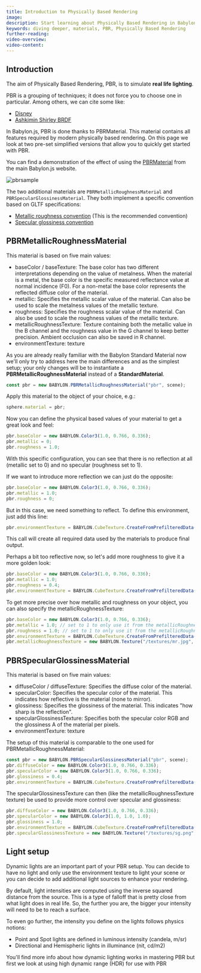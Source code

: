 ```yaml
---
title: Introduction to Physically Based Rendering
image:
description: Start learning about Physically Based Rendering in Babylon.js.
keywords: diving deeper, materials, PBR, Physically Based Rendering
further-reading:
video-overview:
video-content:
---
```


## Introduction

The aim of Physically Based Rendering, PBR, is to simulate **real life lighting**.

PBR is a grouping of techniques; it does not force you to choose one in particular. Among others, we can cite some like:

- [Disney](http://blog.selfshadow.com/publications/s2012-shading-course/burley/s2012_pbs_disney_brdf_slides_v2.pdf)
- [Ashkimin Shirley BRDF](http://citeseerx.ist.psu.edu/viewdoc/download?doi=10.1.1.18.4558&rep=rep1&type=pdf)

In Babylon.js, PBR is done thanks to PBRMaterial. This material contains all features required by modern physically based rendering. On this page we look at two pre-set simplified versions that allow you to quickly get started with PBR.

You can find a demonstration of the effect of using the [PBRMaterial](https://www.babylonjs.com/Demos/PBRGlossy/) from the main Babylon.js website.

![pbrsample](/img/pbr.jpg)

The two additional materials are `PBRMetallicRoughnessMaterial` and `PBRSpecularGlossinessMaterial`. They both implement a specific convention based on GLTF specifications:

- [Metallic roughness convention](https://github.com/KhronosGroup/glTF/blob/master/specification/2.0/README.md#metallic-roughness-material) (This is the recommended convention)
- [Specular glossiness convention](https://github.com/KhronosGroup/glTF/blob/master/extensions/2.0/Khronos/KHR_materials_pbrSpecularGlossiness/README.md)

## PBRMetallicRoughnessMaterial

This material is based on five main values:

- baseColor / baseTexture: The base color has two different interpretations depending on the value of metalness. When the material is a metal, the base color is the specific measured reflectance value at normal incidence (F0). For a non-metal the base color represents the reflected diffuse color of the material.
- metallic: Specifies the metallic scalar value of the material. Can also be used to scale the metalness values of the metallic texture.
- roughness: Specifies the roughness scalar value of the material. Can also be used to scale the roughness values of the metallic texture.
- metallicRoughnessTexture: Texture containing both the metallic value in the B channel and the roughness value in the G channel to keep better precision. Ambient occlusion can also be saved in R channel.
- environmentTexture: texture

As you are already really familiar with the Babylon Standard Material now we'll only try to address here the main differences and as the simplest setup; your only changes will be to instantiate a **PBRMetallicRoughnessMaterial** instead of a **StandardMaterial**.

```javascript
const pbr = new BABYLON.PBRMetallicRoughnessMaterial("pbr", scene);
```

Apply this material to the object of your choice, e.g.:

```javascript
sphere.material = pbr;
```

Now you can define the physical based values of your material to get a great look and feel:

```javascript
pbr.baseColor = new BABYLON.Color3(1.0, 0.766, 0.336);
pbr.metallic = 0;
pbr.roughness = 1.0;
```

<Playground id="#2FDQT5" title="Roughness Using PBR" description="Simple example PBR roughness in your scene." image="/img/playgroundsAndNMEs/divingDeeperPBRIntro1.jpg"/>

With this specific configuration, you can see that there is no reflection at all (metallic set to 0) and no specular (roughness set to 1).

If we want to introduce more reflection we can just do the opposite:

```javascript
pbr.baseColor = new BABYLON.Color3(1.0, 0.766, 0.336);
pbr.metallic = 1.0;
pbr.roughness = 0;
```

But in this case, we need something to reflect. To define this environment, just add this line:

```javascript
pbr.environmentTexture = BABYLON.CubeTexture.CreateFromPrefilteredData("/textures/environment.dds", scene);
```

This call will create all required data used by the materials to produce final output.

<Playground id="#2FDQT5#11" title="Reflective Metallic Surface Using PBR" description="Simple example of a reflective metallic surface using PBR in your scene." image="/img/playgroundsAndNMEs/divingDeeperPBRIntro2.jpg"/>

Perhaps a bit too reflective now, so let's add more roughness to give it a more golden look:

```javascript
pbr.baseColor = new BABYLON.Color3(1.0, 0.766, 0.336);
pbr.metallic = 1.0;
pbr.roughness = 0.4;
pbr.environmentTexture = BABYLON.CubeTexture.CreateFromPrefilteredData("/textures/environment.dds", scene);
```

<Playground id="#2FDQT5#12" title="Reflective Surface With Roughness Using PBR" description="Simple example of a reflective surface with roughness using PBR in your scene." image="/img/playgroundsAndNMEs/divingDeeperPBRIntro3.jpg"/>

To get more precise over how metallic and roughness on your object, you can also specify the metallicRoughnessTexture:

```javascript
pbr.baseColor = new BABYLON.Color3(1.0, 0.766, 0.336);
pbr.metallic = 1.0; // set to 1 to only use it from the metallicRoughnessTexture
pbr.roughness = 1.0; // set to 1 to only use it from the metallicRoughnessTexture
pbr.environmentTexture = BABYLON.CubeTexture.CreateFromPrefilteredData("/textures/environment.dds", scene);
pbr.metallicRoughnessTexture = new BABYLON.Texture("/textures/mr.jpg", scene);
```

<Playground id="#2FDQT5#13" title="Reflective Surface With A Metallic Roughness Texture" description="Simple example of a reflective surface with a metallic roughness texture in your scene." image="/img/playgroundsAndNMEs/divingDeeperPBRIntro4.jpg"/>

## PBRSpecularGlossinessMaterial

This material is based on five main values:

- diffuseColor / diffuseTexture: Specifies the diffuse color of the material.
- specularColor: Specifies the specular color of the material. This indicates how reflective is the material (none to mirror).
- glossiness: Specifies the glossiness of the material. This indicates "how sharp is the reflection".
- specularGlossinessTexture: Specifies both the specular color RGB and the glossiness A of the material per pixels.
- environmentTexture: texture

The setup of this material is comparable to the one used for PBRMetallicRoughnessMaterial:

```javascript
const pbr = new BABYLON.PBRSpecularGlossinessMaterial("pbr", scene);
pbr.diffuseColor = new BABYLON.Color3(1.0, 0.766, 0.336);
pbr.specularColor = new BABYLON.Color3(1.0, 0.766, 0.336);
pbr.glossiness = 0.4;
pbr.environmentTexture = BABYLON.CubeTexture.CreateFromPrefilteredData("/textures/environment.dds", scene);
```

<Playground id="#Z1VL3V#5" title="Surface Glossiness With PBR" description="Simple example of surface glossiness with PBR in your scene." image="/img/playgroundsAndNMEs/divingDeeperPBRIntro5.jpg"/>

The specularGlossinessTexture can then (like the metallicRoughnessTexture texture) be used to provide more control over specular and glossiness:

```javascript
pbr.diffuseColor = new BABYLON.Color3(1.0, 0.766, 0.336);
pbr.specularColor = new BABYLON.Color3(1.0, 1.0, 1.0);
pbr.glossiness = 1.0;
pbr.environmentTexture = BABYLON.CubeTexture.CreateFromPrefilteredData("/textures/environment.dds", scene);
pbr.specularGlossinessTexture = new BABYLON.Texture("/textures/sg.png", scene);
```

<Playground id="#Z1VL3V#4" title="Glossiness Texture Added In PBR" description="Simple example of glossiness texture added in PBR in your scene." image="/img/playgroundsAndNMEs/divingDeeperPBRIntro6.jpg"/>

## Light setup

Dynamic lights are an important part of your PBR setup. You can decide to have no light and only use the environment texture to light your scene or you can decide to add additional light sources to enhance your rendering.

By default, light intensities are computed using the inverse squared distance from the source. This is a type of falloff that is pretty close from what light does in real life. So, the further you are, the bigger your intensity will need to be to reach a surface.

To even go further, the intensity you define on the lights follows physics notions:

- Point and Spot lights are defined in luminous intensity (candela, m/sr)
- Directional and Hemispheric lights in illuminance (nit, cd/m2)

You'll find more info about how dynamic lighting works in mastering PBR but first we look at using high dynamic range (HDR) for use with PBR
